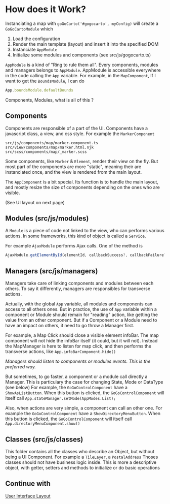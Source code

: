How does it Work?
================

Instanciating a map with `goGoCarto('#gogocarto', myConfig)` will create a `GoGoCartoModule` which 
1. Load the configuration
2. Render the main template (layout) and insert it into the specified DOM
3. Instanciate `AppModule`
4. Initialize some modules and components
(see src/js/gogocarto.ts)

`AppModule` is a kind of "Ring to rule them all". Every components, modules and managers belongs to `AppModule`.
AppModule is accessible everywhere in the code calling the `App` variable.
For example, in the `MapComponent`, If I want to get the `BoundsModule`, I can do
```javascript
App.boundsModule.defaultBounds
```

Components, Modules, what is all of this ?

Components
--------
Components are responsible of a part of the UI.
Components have a javascript class, a view, and css style. For example the `MarkerComponent`
```
src/js/components/map/marker.component.ts
src/view/components/map/marker.html.njk
src/scss/components/map/_marker.scss
```

Some components, like `Marker` & `Element`, render their view on the fly.
But most part of the components are more "static", meaning their are instanciated once, and the view 
is rendered from the main layout.

The `AppComponent` is a bit special. Its function is to handle the main layout, and mostly resize the size of components
depending on the ones who are visible.

(See UI layout on next page)


Modules (src/js/modules)
------
A `Module` is a piece of code not linked to the view, who can performs various actions. 
In some frameworks, this kind of object is called a `Service`.

For example `AjaxModule` performs Ajax calls. One of the method is
```javascript
AjaxModule.getElementById(elementId, callbackSuccess?, callbackFailure?)
```


Managers (src/js/managers)
---------

Managers take care of linking components and modules between each others.
To say it differently, managers are responsibles for transverse actions.

Actually, with the global `App` variable, all modules and components can access to all others ones. 
But in practice, the use of `App` variable within a component or Module should remain for "reading" action, like
getting the value from an other component. But if a Component or a Module need to have an impact on others, it need to
go throw a Manager first.

For example, a Map Click should close a visible element infoBar. 
The map component will not hide the infoBar itself (it could, but it will not). Instead the MapManager is here to listen
for map click, and then performs the transverse actions, like `App.infoBarComponent.hide()`

*Managers should listen to components or modules events. This is the preferred way.*

But sometimes, to go faster, a component or a module call directly a Manager. 
This is particulary the case for changing State, Mode or DataType (see below)
For example, the `GoGoControlComponent` have a `ShowAsListButton`. When this button is clicked, the `GoGoControlComponent`
will itself call `App.stateManager.setMode(AppModes.List);`

Also, when actions are very simple, a component can call an other one. 
For example the `GoGoControlComponent` have a `ShowDirectoryMenuButton`. When this button is clicked, the `GoGoControlComponent`
will itself call `App.directoryMenuComponent.show()`

Classes (src/js/classes)
--------
This folder contains all the classes who describe an Object, but without being a UI Component. 
For example a `TileLayer`, a `PostalAddress`
Thoses classes should not have business logic inside. This is more a descriptive object, with getter, setters
and methods to initialize or do basic operations

Continue with
--
[User Interface Layout](4-Ui-layout.md)
